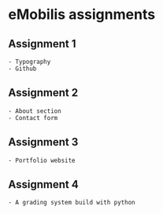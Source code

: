 # eMobilis assignments

## Assignment 1

    - Typography
    - Github

## Assignment 2

    - About section
    - Contact form

## Assignment 3

    - Portfolio website

## Assignment 4

    - A grading system build with python
